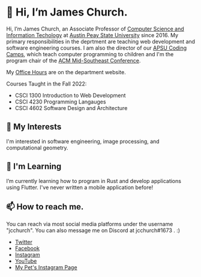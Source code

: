 # 👋 Hi, I’m James Church.

Hi, I’m James Church, an Associate Professor of [Computer Science and Information Techology](http://apsu.edu/csci) at [Austin Peay State University](http://apsu.edu) since 2016. My primary responsibilities in the deprtment are teaching web development and software engineering courses. I am also the director of our [APSU Coding Camps](https://www.apsu.edu/csci/camp/), which teach computer programming to children and I'm the program chair of the [ACM Mid-Southeast Conference](https://www.acmmidsoutheast.org/).

My [Office Hours](https://www.apsu.edu/csci/faculty/office-hours.php) are on the department website.

Courses Taught in the Fall 2022:

- CSCI 1300 Introduction to Web Development
- CSCI 4230 Programming Langauges
- CSCI 4602 Software Design and Architecture

## 👀 My Interests

I'm interested in software engineering, image processing, and computational geometry.

## 🌱 I'm Learning

I’m currently learning how to program in Rust and develop applications using Flutter. I've never written a mobile application before!

## 📫 How to reach me.

You can reach via most social media platforms under the username "jcchurch". You can also message me on Discord at jcchurch#1673 . :)

- [Twitter](http://twitter.com/jcchurch)
- [Facebook](https://www.facebook.com/jcchurch)
- [Instagram](https://www.instagram.com/jcchurch/)
- [YouTube](https://www.youtube.com/jcchurch)
- [My Pet's Instagram Page](https://www.instagram.com/khanthegreeniguana/)
